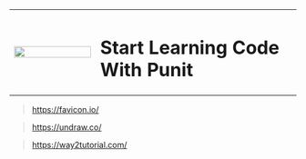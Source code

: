 <table width="100%">
  <tr>
    <td width="30%">
    <img src="https://www.codewithpunit.com/image/codewithpunit.jpeg" width="100%">
    </td>
    <td width="70%">
      <h1>Start Learning Code With Punit</h1>
    </td>
  
  </tr>

</table>


> https://favicon.io/

> https://undraw.co/

>https://way2tutorial.com/


